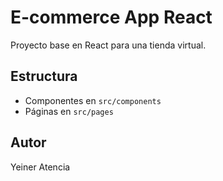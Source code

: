 # E-commerce App React

Proyecto base en React para una tienda virtual.

## Estructura
- Componentes en `src/components`
- Páginas en `src/pages`

## Autor
Yeiner Atencia